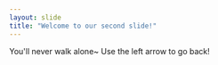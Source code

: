 ```yaml
---
layout: slide
title: "Welcome to our second slide!"
---
```

You'll  never walk alone~
Use the left arrow to go back!
